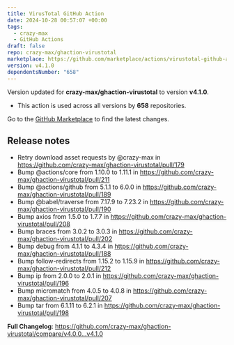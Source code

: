 ```yaml
---
title: VirusTotal GitHub Action
date: 2024-10-28 00:57:07 +00:00
tags:
  - crazy-max
  - GitHub Actions
draft: false
repo: crazy-max/ghaction-virustotal
marketplace: https://github.com/marketplace/actions/virustotal-github-action
version: v4.1.0
dependentsNumber: "658"
---
```



Version updated for **crazy-max/ghaction-virustotal** to version **v4.1.0**.
- This action is used across all versions by **658** repositories.

Go to the [GitHub Marketplace](https://github.com/marketplace/actions/virustotal-github-action) to find the latest changes.

## Release notes

* Retry download asset requests by @crazy-max in https://github.com/crazy-max/ghaction-virustotal/pull/179
* Bump @actions/core from 1.10.0 to 1.11.1 in https://github.com/crazy-max/ghaction-virustotal/pull/211
* Bump @actions/github from 5.1.1 to 6.0.0 in https://github.com/crazy-max/ghaction-virustotal/pull/189
* Bump @babel/traverse from 7.17.9 to 7.23.2 in https://github.com/crazy-max/ghaction-virustotal/pull/190
* Bump axios from 1.5.0 to 1.7.7 in https://github.com/crazy-max/ghaction-virustotal/pull/208
* Bump braces from 3.0.2 to 3.0.3 in https://github.com/crazy-max/ghaction-virustotal/pull/202
* Bump debug from 4.1.1 to 4.3.4 in https://github.com/crazy-max/ghaction-virustotal/pull/188
* Bump follow-redirects from 1.15.2 to 1.15.9 in https://github.com/crazy-max/ghaction-virustotal/pull/212
* Bump ip from 2.0.0 to 2.0.1 in https://github.com/crazy-max/ghaction-virustotal/pull/196
* Bump micromatch from 4.0.5 to 4.0.8 in https://github.com/crazy-max/ghaction-virustotal/pull/207
* Bump tar from 6.1.11 to 6.2.1 in https://github.com/crazy-max/ghaction-virustotal/pull/198

**Full Changelog**: https://github.com/crazy-max/ghaction-virustotal/compare/v4.0.0...v4.1.0
